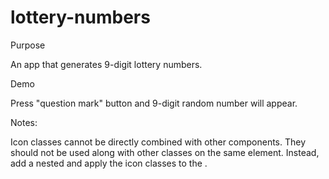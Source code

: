 # lottery-numbers

Purpose

An app that generates 9-digit lottery numbers.

Demo

Press "question mark" button and 9-digit random number will appear.

Notes:

Icon classes cannot be directly combined with other components. They should not be used along with other classes on the same element. Instead, add a nested <span> and apply the icon classes to the <span>.
